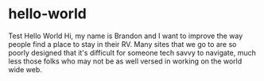 # hello-world
Test Hello World
Hi, my name is Brandon and I want to improve the way people find a place to stay in their RV.  Many sites that we go to are so poorly designed that it's difficult for someone tech savvy to navigate, much less those folks who may not be as well versed in working on the world wide web.

